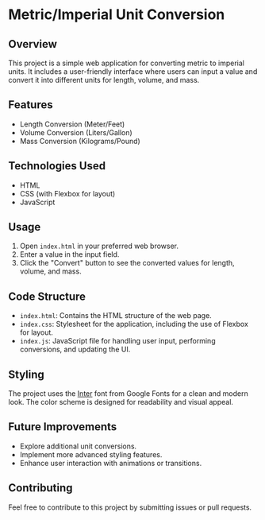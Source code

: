 # Metric/Imperial Unit Conversion

## Overview

This project is a simple web application for converting metric to imperial units. It includes a user-friendly interface where users can input a value and convert it into different units for length, volume, and mass.

## Features

- Length Conversion (Meter/Feet)
- Volume Conversion (Liters/Gallon)
- Mass Conversion (Kilograms/Pound)

## Technologies Used

- HTML
- CSS (with Flexbox for layout)
- JavaScript

## Usage

1. Open `index.html` in your preferred web browser.
2. Enter a value in the input field.
3. Click the "Convert" button to see the converted values for length, volume, and mass.

## Code Structure

- `index.html`: Contains the HTML structure of the web page.
- `index.css`: Stylesheet for the application, including the use of Flexbox for layout.
- `index.js`: JavaScript file for handling user input, performing conversions, and updating the UI.

## Styling

The project uses the [Inter](https://fonts.google.com/specimen/Inter) font from Google Fonts for a clean and modern look. The color scheme is designed for readability and visual appeal.

## Future Improvements

- Explore additional unit conversions.
- Implement more advanced styling features.
- Enhance user interaction with animations or transitions.

## Contributing

Feel free to contribute to this project by submitting issues or pull requests.
